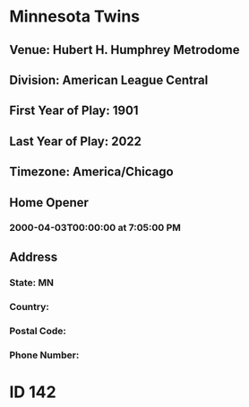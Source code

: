# Minnesota Twins
## Venue: Hubert H. Humphrey Metrodome
## Division: American League Central
## First Year of Play: 1901
## Last Year of Play: 2022
## Timezone: America/Chicago
## Home Opener
### 2000-04-03T00:00:00 at 7:05:00 PM
## Address
### 
### State: MN
### Country: 
### Postal Code: 
### Phone Number: 
# ID 142